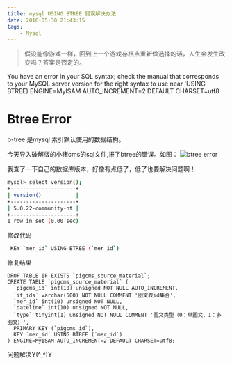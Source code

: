 ```yaml
---
title: mysql USING BTREE 错误解决办法
date: 2016-05-30 21:43:15
tags:
    - Mysql
---
```


> 假设能像游戏一样，回到上一个游戏存档点重新做选择的话，人生会发生改变吗？答案是否定的。

You have an error in your SQL syntax; check the manual that corresponds to your MySQL server version for the right syntax to use near 'USING BTREE) ENGINE=MyISAM AUTO_INCREMENT=2 DEFAULT CHARSET=utf8

# Btree Error

b-tree 是mysql 索引默认使用的数据结构。

今天导入破解版的小猪cms的sql文件,报了btree的错误。如图：
![btree error](/img/201605/btree/btree_error.jpg)


我查了一下自己的数据库版本，好像有点低了，低了也要解决问题啊！

```bash
mysql> select version();
+---------------------+
| version()           |
+---------------------+
| 5.0.22-community-nt |
+---------------------+
1 row in set (0.00 sec)
```

修改代码
``` bash
 KEY `mer_id` USING BTREE (`mer_id`)
```

修复结果
``` bsah
DROP TABLE IF EXISTS `pigcms_source_material`;
CREATE TABLE `pigcms_source_material` (
  `pigcms_id` int(10) unsigned NOT NULL AUTO_INCREMENT,
  `it_ids` varchar(500) NOT NULL COMMENT '图文表id集合',
  `mer_id` int(10) unsigned NOT NULL,
  `dateline` int(10) unsigned NOT NULL,
  `type` tinyint(1) unsigned NOT NULL COMMENT '图文类型（0：单图文，1：多图文）',
  PRIMARY KEY (`pigcms_id`),
  KEY `mer_id` USING BTREE (`mer_id`)
) ENGINE=MyISAM AUTO_INCREMENT=2 DEFAULT CHARSET=utf8;
```
问题解决Y(^_^)Y
